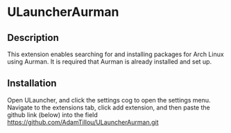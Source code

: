 # ULauncherAurman
## Description
This extension enables searching for and installing packages for Arch Linux using Aurman.
It is required that Aurman is already installed and set up.
## Installation
Open ULauncher, and click the settings cog to open the settings menu.
Navigate to the extensions tab, click add extension, and then paste the github link (below) into the field
https://github.com/AdamTillou/ULauncherAurman.git
